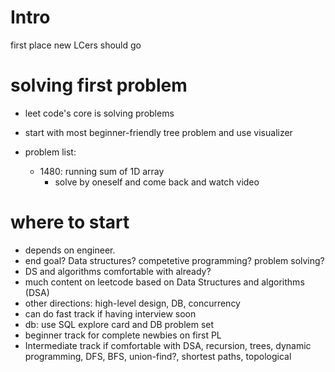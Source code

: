# Intro

first place new LCers should go

# solving first problem 

- leet code's core is solving problems 

- start with most beginner-friendly tree problem and use visualizer 

- problem list: 
  - 1480: running sum of 1D array
    - solve by oneself and come back and watch video 

# where to start
- depends on engineer.
- end goal?  Data structures?  competetive programming?  problem solving?
- DS and algorithms comfortable with already?
- much content on leetcode based on Data Structures and algorithms (DSA)
- other directions: high-level design, DB, concurrency 
- can do fast track if having interview soon
- db: use SQL explore card and DB problem set 
- beginner track for complete newbies on first PL
- Intermediate track if comfortable with DSA, recursion, trees, dynamic programming, DFS, BFS, union-find?, shortest paths, topological 

